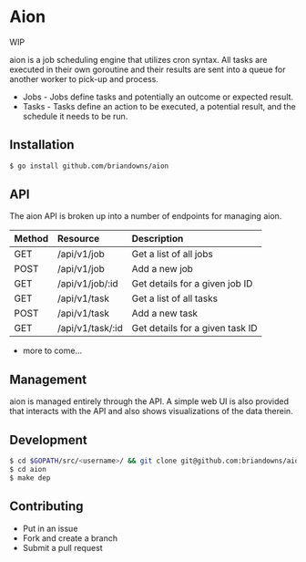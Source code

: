 # Aion

WIP

aion is a job scheduling engine that utilizes cron syntax.  All tasks are executed in their own goroutine and their results are sent into a queue for another worker to pick-up and process.

* Jobs - Jobs define tasks and potentially an outcome or expected result.
* Tasks - Tasks define an action to be executed, a potential result, and the schedule it needs to be run.

## Installation

```bash
$ go install github.com/briandowns/aion
```

## API

The aion API is broken up into a number of endpoints for managing aion.

| Method | Resource         | Description
| :----- | :-------         | :----------
| GET    | /api/v1/job      | Get a list of all jobs
| POST   | /api/v1/job      | Add a new job
| GET    | /api/v1/job/:id  | Get details for a given job ID
| GET    | /api/v1/task     | Get a list of all tasks
| POST   | /api/v1/task     | Add a new task
| GET    | /api/v1/task/:id | Get details for a given task ID

* more to come...

## Management 

aion is managed entirely through the API.  A simple web UI is also provided that interacts with the API and also shows visualizations of the data therein.

## Development

```bash
$ cd $GOPATH/src/<username>/ && git clone git@github.com:briandowns/aion.git
$ cd aion
$ make dep
```

## Contributing

* Put in an issue
* Fork and create a branch
* Submit a pull request